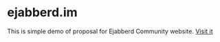 ejabberd.im
===========

This is simple demo of proposal for Ejabberd Community website. [Visit it](http://santiago26.github.io/ejabberd.im/)
